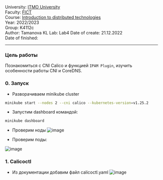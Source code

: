 University: [ITMO University](https://itmo.ru/ru/)  
Faculty: [FICT](https://fict.itmo.ru)  
Course: [Introduction to distributed technologies](https://github.com/itmo-ict-faculty/introduction-to-distributed-technologies)  
Year: 2022/2023  
Group: K4112c  
Author: Tamanova KL
Lab: Lab4
Date of create: 21.12.2022  
Date of finished: 

---

### Цель работы

Познакомиться с CNI Calico и функцией `IPAM Plugin`, изучить особенности работы CNI и CoreDNS.

### 0. Запуск 

- Разворачиваем minikube cluster

```bash
minikube start --nodes 2 --cni calico --kubernetes-version=v1.25.2
```

- Запустим dashboard командой:
```bash
minikube dashboard
```

- Проверим ноды
![image](https://user-images.githubusercontent.com/107037214/208992865-17aa51bd-a02f-48f9-9549-4e92dc5249e2.png)

- Проверим поды:

![image](https://user-images.githubusercontent.com/107037214/208992770-d8cb962e-ff4c-4acf-9734-7c47bbbb4848.png)
### 1. Сalicoctl

-  Из документации добавим файл calicoctl.yaml
![image](https://user-images.githubusercontent.com/107037214/208992947-3d26f3e6-db74-4220-92da-bcae4996a137.png)


